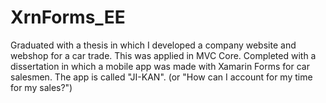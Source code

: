 # XrnForms_EE

Graduated with a thesis in which I developed a company website and webshop for a car trade. This was applied in MVC Core.
Completed with a dissertation in which a mobile app was made with Xamarin Forms for car salesmen.
The app is called "JI-KAN".
(or "How can I account for my time for my sales?")
